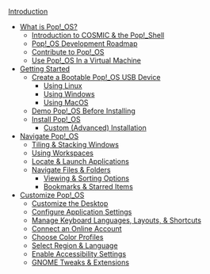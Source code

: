 [Introduction](README.md)
- [What is Pop!\_OS?]()
    - [Introduction to COSMIC & the Pop!\_Shell]()
    - [Pop!\_OS Development Roadmap]()
    - [Contribute to Pop!\_OS]()
    - [Use Pop!_OS In a Virtual Machine]()
- [Getting Started](getting-started/getting-started.md)
    - [Create a Bootable Pop!\_OS USB Device](getting-started/create-bootable-media/create-bootable-usb.md)
        - [Using Linux](getting-started/create-bootable-media/bootable-usb-using-linux.md)
        - [Using Windows](getting-started/create-bootable-media/bootable-usb-using-windows.md)
        - [Using MacOS](getting-started/create-bootable-media/bootable-usb-using-macos.md)
    - [Demo Pop!\_OS Before Installing]()
    - [Install Pop!\_OS](getting-started/installation/installation.md)
        - [Custom (Advanced) Installation]()
- [Navigate Pop!\_OS](navigate-pop/navigate-pop.md)
    - [Tiling & Stacking Windows](navigate-pop/tiling-stacking-windows.md)
    - [Using Workspaces](navigate-pop/using-workspaces.md)
    - [Locate & Launch Applications](navigate-pop/launching-applications.md)
    - [Navigate Files & Folders](navigate-pop/navigate-files-folders.md)
        - [Viewing & Sorting Options](navigate-pop/viewing-sorting-options.md)
        - [Bookmarks & Starred Items](navigate-pop/bookmarks-starred-items.md)
- [Customize Pop!\_OS](customize-pop/customize-pop.md)
    - [Customize the Desktop](customize-pop/customize-desktop.md)
    - [Configure Application Settings](customize-pop/application-settings.md)
    - [Manage Keyboard Languages, Layouts, & Shortcuts](customize-pop/keyboard-settings.md)
    - [Connect an Online Account](customize-pop/online-accounts.md)
    - [Choose Color Profiles](customize-pop/color-profiles.md)
    - [Select Region & Language](customize-pop/region-language.md)
    - [Enable Accessibility Settings](customize-pop/accessibility-settings.md)
    - [GNOME Tweaks & Extensions](customize-pop/gnome-tweaks-extensions.md)

